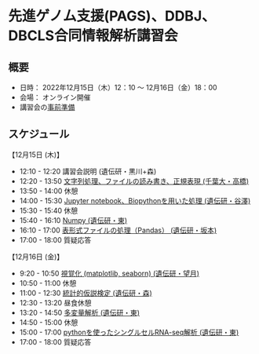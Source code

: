 # 先進ゲノム支援(PAGS)、DDBJ、DBCLS合同情報解析講習会

## 概要
- 日時：
    2022年12月15日（木）12：10 ～ 12月16日（金）18：00 
- 会場：
    オンライン開催
- 講習会の[事前準備](https://github.com/genome-sci/pags_workshop_2019/tree/master/0)

## スケジュール

【12月15日 (木)】
- 12:10 - 12:20	講習会説明 (遺伝研・黒川+森)
- 12:20 - 13:50	[文字列処理、ファイルの読み書き、正規表現 (千葉大・高橋)](1-2)
- 13:50 - 14:00	休憩
- 14:00 - 15:30	[Jupyter notebook、Biopythonを用いた処理 (遺伝研・谷澤)](1-3)
- 15:30 - 15:40	休憩
- 15:40 - 16:10	[Numpy (遺伝研・東)]()
- 16:10 - 17:00	[表形式ファイルの処理（Pandas） (遺伝研・坂本)](2-1)
- 17:00 - 18:00	質疑応答
			
【12月16日 (金)】
- 9:20 - 10:50	[視覚化 (matplotlib, seaborn) (遺伝研・望月)](2-2)
- 10:50 - 11:00	休憩
- 11:00 - 12:30	[統計的仮説検定 (遺伝研・森)](2-3)
- 12:30 - 13:20	昼食休憩
- 13:20 - 14:50	[多変量解析 (遺伝研・東)]()
- 14:50 - 15:00	休憩
- 15:00 - 17:00	[pythonを使ったシングルセルRNA-seq解析 (遺伝研・東)]()
- 17:00 - 18:00	質疑応答